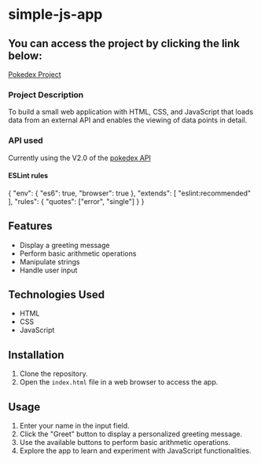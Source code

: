 # simple-js-app

## You can access the project by clicking the link below:
[Pokedex Project](https://abigailramirez.github.io/simple-js-app/)

### Project Description
To build a small web application with HTML, CSS, and JavaScript that loads data from an external API and enables the viewing of data points in detail.


### API used
Currently using the V2.0 of the [pokedex API](https://pokeapi.co/docs/v2#info)


#### ESLint rules
{
  "env": {
    "es6": true,
    "browser": true
  },
  "extends": [
    "eslint:recommended"
  ],
  "rules": {
    "quotes": ["error", "single"]
  }
}

## Features

- Display a greeting message
- Perform basic arithmetic operations
- Manipulate strings
- Handle user input

## Technologies Used

- HTML
- CSS
- JavaScript

## Installation

1. Clone the repository.
2. Open the `index.html` file in a web browser to access the app.

## Usage

1. Enter your name in the input field.
2. Click the "Greet" button to display a personalized greeting message.
3. Use the available buttons to perform basic arithmetic operations.
4. Explore the app to learn and experiment with JavaScript functionalities.
